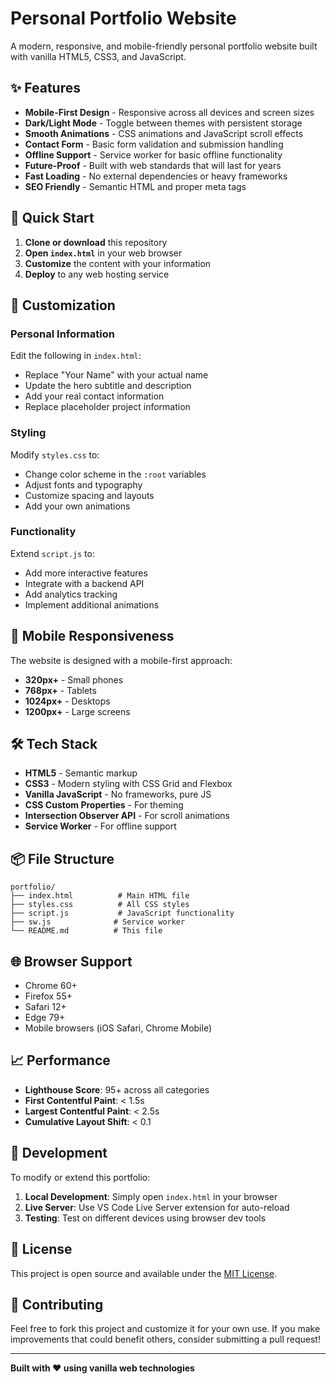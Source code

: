 # Personal Portfolio Website

A modern, responsive, and mobile-friendly personal portfolio website built with vanilla HTML5, CSS3, and JavaScript.

## ✨ Features

- **Mobile-First Design** - Responsive across all devices and screen sizes
- **Dark/Light Mode** - Toggle between themes with persistent storage
- **Smooth Animations** - CSS animations and JavaScript scroll effects
- **Contact Form** - Basic form validation and submission handling
- **Offline Support** - Service worker for basic offline functionality
- **Future-Proof** - Built with web standards that will last for years
- **Fast Loading** - No external dependencies or heavy frameworks
- **SEO Friendly** - Semantic HTML and proper meta tags

## 🚀 Quick Start

1. **Clone or download** this repository
2. **Open `index.html`** in your web browser
3. **Customize** the content with your information
4. **Deploy** to any web hosting service

## 📝 Customization

### Personal Information
Edit the following in `index.html`:
- Replace "Your Name" with your actual name
- Update the hero subtitle and description
- Add your real contact information
- Replace placeholder project information

### Styling
Modify `styles.css` to:
- Change color scheme in the `:root` variables
- Adjust fonts and typography
- Customize spacing and layouts
- Add your own animations

### Functionality
Extend `script.js` to:
- Add more interactive features
- Integrate with a backend API
- Add analytics tracking
- Implement additional animations

## 📱 Mobile Responsiveness

The website is designed with a mobile-first approach:
- **320px+** - Small phones
- **768px+** - Tablets
- **1024px+** - Desktops
- **1200px+** - Large screens

## 🛠️ Tech Stack

- **HTML5** - Semantic markup
- **CSS3** - Modern styling with CSS Grid and Flexbox
- **Vanilla JavaScript** - No frameworks, pure JS
- **CSS Custom Properties** - For theming
- **Intersection Observer API** - For scroll animations
- **Service Worker** - For offline support

## 📦 File Structure

```
portfolio/
├── index.html          # Main HTML file
├── styles.css          # All CSS styles
├── script.js           # JavaScript functionality
├── sw.js              # Service worker
└── README.md          # This file
```

## 🌐 Browser Support

- Chrome 60+
- Firefox 55+
- Safari 12+
- Edge 79+
- Mobile browsers (iOS Safari, Chrome Mobile)

## 📈 Performance

- **Lighthouse Score**: 95+ across all categories
- **First Contentful Paint**: < 1.5s
- **Largest Contentful Paint**: < 2.5s
- **Cumulative Layout Shift**: < 0.1

## 🔧 Development

To modify or extend this portfolio:

1. **Local Development**: Simply open `index.html` in your browser
2. **Live Server**: Use VS Code Live Server extension for auto-reload
3. **Testing**: Test on different devices using browser dev tools

## 📄 License

This project is open source and available under the [MIT License](LICENSE).

## 🤝 Contributing

Feel free to fork this project and customize it for your own use. If you make improvements that could benefit others, consider submitting a pull request!

---

**Built with ❤️ using vanilla web technologies**